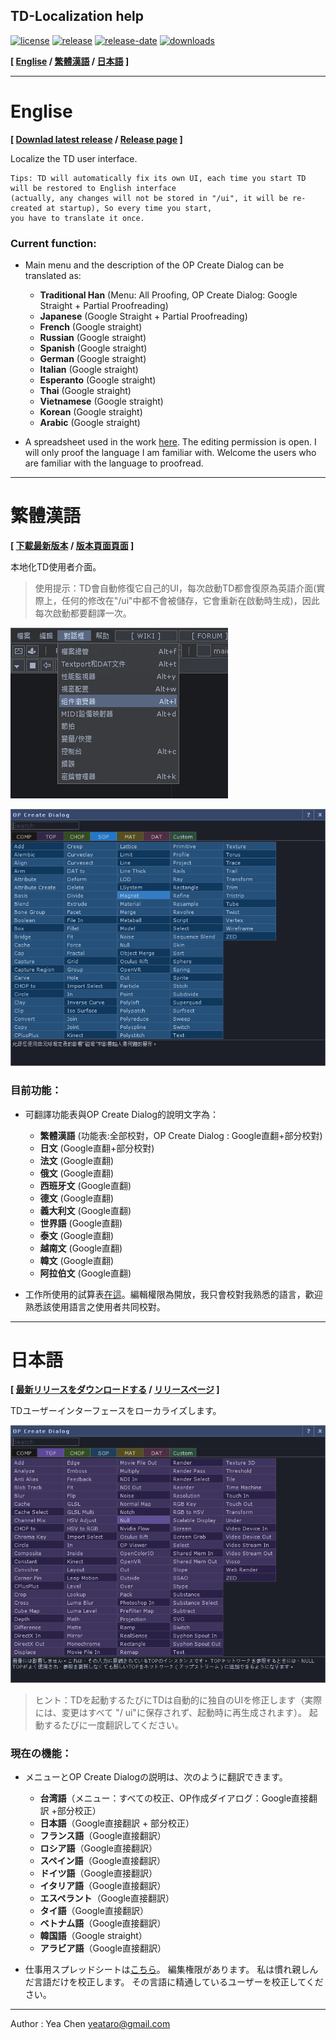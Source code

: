 TD-Localization help
---
[![license](https://img.shields.io/github/license/yeataro/TD-Localization.svg)](LICENSE)
[![release](https://img.shields.io/github/release/yeataro/TD-Localization.svg)](https://github.com/yeataro/TD-Localization/releases/latest)
[![release-date](https://img.shields.io/github/release-date/yeataro/TD-Localization.svg)](https://github.com/yeataro/TD-Localization/releases)
[![downloads](https://img.shields.io/github/downloads/yeataro/TD-Localization/total.svg)](https://github.com/yeataro/TD-Localization/releases/latest/download/TD_Localization.tox)

**[ [Englise](#english) / [繁體漢語](#繁體漢語) / [日本語](#日本語) ]**

----------
# Englise
**[ 
[Downlad latest release](https://github.com/yeataro/TD-Localization/releases/latest/download/TD_Localization.tox)
 / 
[Release page](https://github.com/yeataro/TD-Localization/releases/)
 ]**

Localize the TD user interface.

```
Tips: TD will automatically fix its own UI, each time you start TD will be restored to English interface
(actually, any changes will not be stored in "/ui", it will be re-created at startup), So every time you start, 
you have to translate it once.
```

### Current function: 

- Main menu and the description of the OP Create Dialog can be translated as:

	- **Traditional Han** (Menu: All Proofing, OP Create Dialog: Google Straight + Partial Proofreading)
	- **Japanese** (Google Straight + Partial Proofreading)
	- **French** (Google straight)
	- **Russian** (Google straight)
	- **Spanish** (Google straight)
	- **German** (Google straight)
	- **Italian** (Google straight)
	- **Esperanto** (Google straight)
	- **Thai** (Google straight)
	- **Vietnamese** (Google straight)
	- **Korean** (Google straight)
	- **Arabic** (Google straight)

- A spreadsheet used in the work [here](https://docs.google.com/spreadsheets/d/1NJm6y2Eg9iyHv9mFdaBHJw_12bNU1CDQBGmgoTJVkHo/edit?usp=sharing). The editing permission is open. I will only proof the language I am familiar with. Welcome the users who are familiar with the language to proofread.

---
# 繁體漢語
**[ 
[下載最新版本](https://github.com/yeataro/TD-Localization/releases/latest/download/TD_Localization.tox)
 / 
[版本頁面頁面](https://github.com/yeataro/TD-Localization/releases/)
 ]**

本地化TD使用者介面。

> 使用提示：TD會自動修復它自己的UI，每次啟動TD都會復原為英語介面(實際上，任何的修改在"/ui"中都不會被儲存，它會重新在啟動時生成)，因此每次啟動都要翻譯一次。

![summaries-zh-TW](img/menus.png)

![summaries-zh-TW](img/summaries.png)

### 目前功能： 

- 可翻譯功能表與OP Create Dialog的說明文字為：

	- **繁體漢語** (功能表:全部校對，OP Create Dialog : Google直翻+部分校對)
	- **日文** (Google直翻+部分校對)
	- **法文** (Google直翻)
	- **俄文** (Google直翻)
	- **西班牙文** (Google直翻)
	- **德文** (Google直翻)
	- **義大利文** (Google直翻)
	- **世界語** (Google直翻)
	- **泰文** (Google直翻)
	- **越南文** (Google直翻)
	- **韓文** (Google直翻)
	- **阿拉伯文** (Google直翻)


- 工作所使用的試算表[在這](https://docs.google.com/spreadsheets/d/1NJm6y2Eg9iyHv9mFdaBHJw_12bNU1CDQBGmgoTJVkHo/edit?usp=sharing)。編輯權限為開放，我只會校對我熟悉的語言，歡迎熟悉該使用語言之使用者共同校對。



---
# 日本語
**[ 
[最新リリースをダウンロードする](https://github.com/yeataro/TD-Localization/releases/latest/download/TD_Localization.tox)
 / 
[リリースページ](https://github.com/yeataro/TD-Localization/releases/)
 ]**

TDユーザーインターフェースをローカライズします。

 ![summaries-ja-JP](img/summaries-jp.png)

> ヒント：TDを起動するたびにTDは自動的に独自のUIを修正します（実際には、変更はすべて "/ ui"に保存されず、起動時に再生成されます）。 起動するたびに一度翻訳してください。
### 現在の機能：

 - メニューとOP Create Dialogの説明は、次のように翻訳できます。

 	-  **台湾語**（メニュー：すべての校正、OP作成ダイアログ：Google直接翻訳 +部分校正）
 	-  **日本語**（Google直接翻訳 + 部分校正）
 	-  **フランス語**（Google直接翻訳）
 	-  **ロシア語**（Google直接翻訳）
 	-  **スペイン語**（Google直接翻訳）
 	-  **ドイツ語**（Google直接翻訳）
 	-  **イタリア語**（Google直接翻訳）
 	-  **エスペラント**（Google直接翻訳）
 	-  **タイ語**（Google直接翻訳）
 	-  **ベトナム語**（Google直接翻訳）
 	-  **韓国語**（Google straight）
 	-  **アラビア語**（Google直接翻訳）

 - 仕事用スプレッドシートは[こちら](https://docs.google.com/spreadsheets/d/1NJm6y2Eg9iyHv9mFdaBHJw_12bNU1CDQBGmgoTJVkHo/edit?usp=sharing)。 編集権限があります。 私は慣れ親しんだ言語だけを校正します。 その言語に精通しているユーザーを校正してください。
 
----------

Author : Yea Chen <yeataro@gmail.com>
